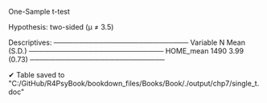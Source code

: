
One-Sample t-test

Hypothesis: two-sided (μ ≠ 3.5)

Descriptives:
───────────────────────────
  Variable    N Mean (S.D.)
───────────────────────────
 HOME_mean 1490 3.99 (0.73)
───────────────────────────

✔ Table saved to "C:/GitHub/R4PsyBook/bookdown_files/Books/Book/./output/chp7/single_t.doc"

